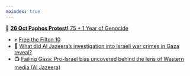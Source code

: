 ```yaml
---
noindex: true
---
```


📢 [**26 Oct Paphos Protest!** 75 + 1 Year of Genocide](/en/event/75_plus_1_year_of_genocide_paphos)


- ✊ [Free the Filton 10](https://www.instagram.com/freethefilton10/)
- 🔎 [What did Al Jazeera’s investigation into Israeli war crimes in Gaza reveal?](https://www.aljazeera.com/news/2024/10/3/what-did-al-jazeeras-investigation-into-israeli-war-crimes-in-gaza-reveal)
- 📺 [Failing Gaza: Pro-Israel bias uncovered behind the lens of Western media (Al Jazeera)](https://www.aljazeera.com/news/2024/10/5/failing-gaza-pro-israel-bias-uncovered-behind-the-lens-of-western-media)
